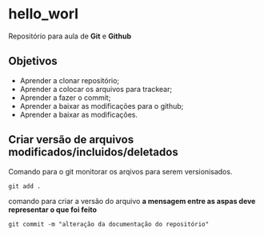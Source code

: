 # hello_worl
Repositório para aula de **Git** e **Github**

## Objetivos

* Aprender a clonar repositório;
* Aprender a colocar os arquivos para trackear;
* Aprender a fazer o commit;
* Aprender a baixar as modificações para o github;
* Aprender a baixar as modificações.

## Criar versão de arquivos modificados/incluidos/deletados

Comando para o git monitorar os arqivos para serem versionisados.

```git
git add .
```

comando para criar a versão do arquivo **a mensagem entre as aspas deve representar o que foi feito**

```git
git commit -m "alteração da documentação do repositório"
```
